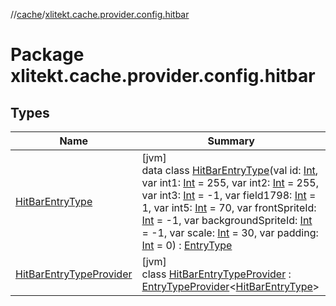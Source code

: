 //[cache](../../index.md)/[xlitekt.cache.provider.config.hitbar](index.md)

# Package xlitekt.cache.provider.config.hitbar

## Types

| Name | Summary |
|---|---|
| [HitBarEntryType](-hit-bar-entry-type/index.md) | [jvm]<br>data class [HitBarEntryType](-hit-bar-entry-type/index.md)(val id: [Int](https://kotlinlang.org/api/latest/jvm/stdlib/kotlin/-int/index.html), var int1: [Int](https://kotlinlang.org/api/latest/jvm/stdlib/kotlin/-int/index.html) = 255, var int2: [Int](https://kotlinlang.org/api/latest/jvm/stdlib/kotlin/-int/index.html) = 255, var int3: [Int](https://kotlinlang.org/api/latest/jvm/stdlib/kotlin/-int/index.html) = -1, var field1798: [Int](https://kotlinlang.org/api/latest/jvm/stdlib/kotlin/-int/index.html) = 1, var int5: [Int](https://kotlinlang.org/api/latest/jvm/stdlib/kotlin/-int/index.html) = 70, var frontSpriteId: [Int](https://kotlinlang.org/api/latest/jvm/stdlib/kotlin/-int/index.html) = -1, var backgroundSpriteId: [Int](https://kotlinlang.org/api/latest/jvm/stdlib/kotlin/-int/index.html) = -1, var scale: [Int](https://kotlinlang.org/api/latest/jvm/stdlib/kotlin/-int/index.html) = 30, var padding: [Int](https://kotlinlang.org/api/latest/jvm/stdlib/kotlin/-int/index.html) = 0) : [EntryType](../xlitekt.cache.provider/-entry-type/index.md) |
| [HitBarEntryTypeProvider](-hit-bar-entry-type-provider/index.md) | [jvm]<br>class [HitBarEntryTypeProvider](-hit-bar-entry-type-provider/index.md) : [EntryTypeProvider](../xlitekt.cache.provider/-entry-type-provider/index.md)&lt;[HitBarEntryType](-hit-bar-entry-type/index.md)&gt; |
